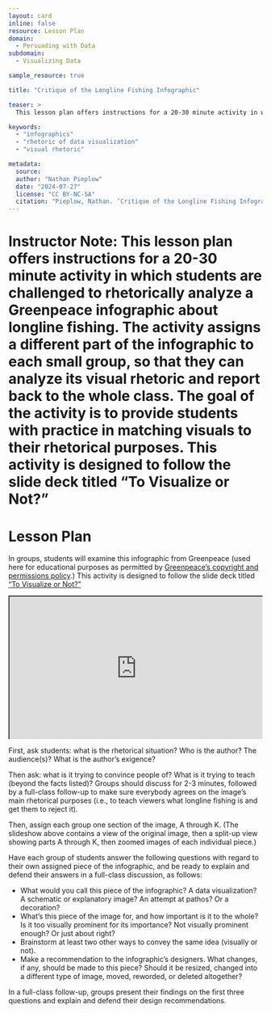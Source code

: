 ```yaml
---
layout: card
inline: false
resource: Lesson Plan
domain:
  - Persuading with Data
subdomain:
  - Visualizing Data

sample_resource: true

title: "Critique of the Longline Fishing Infographic"

teaser: >
  This lesson plan offers instructions for a 20-30 minute activity in which students are challenged to rhetorically analyze a Greenpeace infographic about longline fishing. The ultimate goal of the activity is to give students practice aligning visuals with rhetorical purposes.

keywords:
  - "infographics"
  - "rhetoric of data visualization"
  - "visual rhetoric"

metadata:
  source:
  author: "Nathan Pieplow"
  date: "2024-07-27"
  license: "CC BY-NC-SA"
  citation: "Pieplow, Nathan. ‘Critique of the Longline Fishing Infographic’’ (lesson plan). Data Advocacy 4 All, University of Colorado. 27 July 2024 "
---
```


# Instructor Note: This lesson plan offers instructions for a 20-30 minute activity in which students are challenged to rhetorically analyze a Greenpeace infographic about longline fishing. The activity assigns a different part of the infographic to each small group, so that they can analyze its visual rhetoric and report back to the whole class. The goal of the activity is to provide students with practice in matching visuals to their rhetorical purposes. This activity is designed to follow the slide deck titled “To Visualize or Not?”

# Lesson Plan

In groups, students will examine this infographic from Greenpeace (used here for educational purposes as permitted by [Greenpeace’s copyright and permissions policy](https://www.greenpeace.org/international/copyright).) This activity is designed to follow the slide deck titled [“To Visualize or Not?”](https://da4asandbox.github.io/curricularsite/cards/to-visualize-or-not-slide-deck)

<div style="position: relative; padding-bottom: 56.25%; height: 0; overflow: hidden;"><iframe src="https://docs.google.com/presentation/d/1MgvU4-erc5Dk1Uk-2LQEhqxFtwDaG81j/edit?usp=sharing&ouid=116941745404208628216&rtpof=true&sd=true" width="100%" title="Critique of the Longline Fishing Infographic" style="border:2px #323639 solid; position: absolute; top: 0; left: 0; right: 0; bottom: 0; height: 100%; max-width: 100%;"></iframe></div>

First, ask students: what is the rhetorical situation? Who is the author? The audience(s)? What is the author’s exigence?

Then ask: what is it trying to convince people of? What is it trying to teach (beyond the facts listed)? Groups should discuss for 2-3 minutes, followed by a full-class follow-up to make sure everybody agrees on the image’s main rhetorical purposes (i.e., to teach viewers what longline fishing is and get them to reject it).

Then, assign each group one section of the image, A through K. (The slideshow above contains a view of the original image, then a split-up view showing parts A through K, then zoomed images of each individual piece.)

Have each group of students answer the following questions with regard to their own assigned piece of the infographic, and be ready to explain and defend their answers in a full-class discussion, as follows:

- What would you call this piece of the infographic? A data visualization? A schematic or explanatory image? An attempt at pathos? Or a decoration?
- What’s this piece of the image for, and how important is it to the whole? Is it too visually prominent for its importance? Not visually prominent enough? Or just about right?
- Brainstorm at least two other ways to convey the same idea (visually or not).
- Make a recommendation to the infographic’s designers. What changes, if any, should be made to this piece? Should it be resized, changed into a different type of image, moved, reworded, or deleted altogether?

In a full-class follow-up, groups present their findings on the first three questions and explain and defend their design recommendations.
